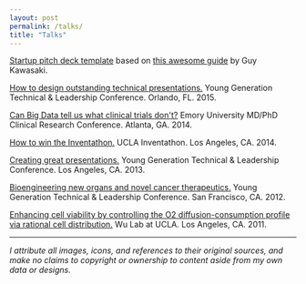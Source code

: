 ```yaml
---
layout: post
permalink: /talks/
title: "Talks"
---
```


[Startup pitch deck template](/assets/pitchdeck.pptx) based on [this awesome guide](http://visual.ly/only-10-slides-you-need-pitch) by Guy Kawasaki.

[How to design outstanding technical presentations.](/assets/150124_ygtlc.pdf) Young Generation Technical & Leadership Conference. Orlando, FL. 2015.

[Can Big Data tell us what clinical trials don't?](/assets/141022_crc.pdf) Emory University MD/PhD Clinical Research Conference. Atlanta, GA. 2014.

[How to win the Inventathon.](/assets/141017_inventathon.pdf) UCLA Inventathon. Los Angeles, CA. 2014.

[Creating great presentations.](/assets/130101_creatinggreatpresentations.pdf) Young Generation Technical & Leadership Conference. Los Angeles, CA. 2013.

[Bioengineering new organs and novel cancer therapeutics.](/assets/120101_ygtlc.pdf) Young Generation Technical & Leadership Conference. San Francisco, CA. 2012.

[Enhancing cell viability by controlling the O2 diffusion-consumption profile via rational cell distribution.](/assets/110913_wulab.pdf) Wu Lab at UCLA. Los Angeles, CA. 2011.

---

*I attribute all images, icons, and references to their original sources, and make no claims to copyright or ownership to content aside from my own data or designs.*
